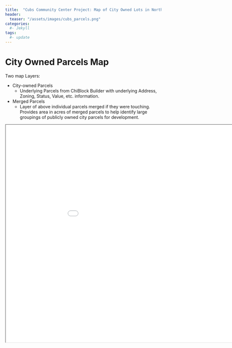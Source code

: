 ```yaml
---
title:  "Cubs Community Center Project: Map of City Owned Lots in North Lawndale"
header:
  teaser: "/assets/images/cubs_parcels.png"
categories: 
  #- Jekyll
tags:
  #- update
---
```


# City Owned Parcels Map
Two map Layers:
- City-owned Parcels
  - Underlying Parcels from ChiBlock Builder with underlying Address, Zoning, Status, Value, etc. information.
- Merged Parcels
  - Layer of above individual parcels merged if they were touching. Provides area in acres of merged parcels to help identify large groupings of publicly owned city parcels for development.    



<iframe src="/assets/maps/city_owned.html" height="700" width="1000"></iframe>
